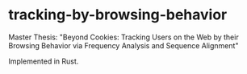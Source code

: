 # tracking-by-browsing-behavior
 
Master Thesis: "Beyond Cookies: Tracking Users on the Web by their Browsing Behavior via Frequency Analysis and Sequence Alignment"

Implemented in Rust.
